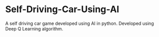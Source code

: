 # Self-Driving-Car-Using-AI
A self driving car game developed using AI in python. Developed using Deep Q Learning algorithm.  
